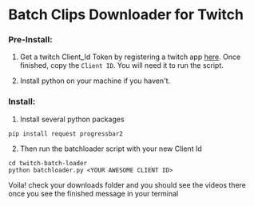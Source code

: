 # Batch Clips Downloader for Twitch

### Pre-Install:

1) Get a twitch Client_Id Token by registering a twitch app [here](https://dev.twitch.tv/dashboard/apps/create).
Once finished, copy the `Client ID`. You will need it to run the script.

2) Install python on your machine if you haven't.

### Install:

1) Install several python packages
```
pip install request progressbar2
```

2) Then run the batchloader script with your new Client Id
```
cd twitch-batch-loader
python batchloader.py <YOUR AWESOME CLIENT ID>
```

Voila! check your downloads folder and you should see the videos there once you see the finished message in your terminal